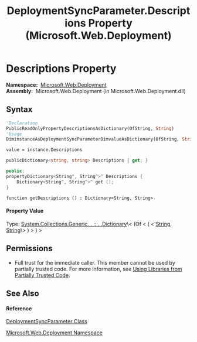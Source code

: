 ﻿---
title: DeploymentSyncParameter.Descriptions Property  (Microsoft.Web.Deployment)
TOCTitle: Descriptions Property
ms:assetid: P:Microsoft.Web.Deployment.DeploymentSyncParameter.Descriptions
ms:mtpsurl: https://msdn.microsoft.com/en-us/library/microsoft.web.deployment.deploymentsyncparameter.descriptions(v=VS.90)
ms:contentKeyID: 22753883
ms.date: 05/02/2012
mtps_version: v=VS.90
f1_keywords:
- Microsoft.Web.Deployment.DeploymentSyncParameter.Descriptions
- Microsoft.Web.Deployment.DeploymentSyncParameter.get_Descriptions
dev_langs:
- CSharp
- JScript
- VB
- c++
api_location:
- Microsoft.Web.Deployment.dll
api_name:
- Microsoft.Web.Deployment.DeploymentSyncParameter.Descriptions
- Microsoft.Web.Deployment.DeploymentSyncParameter.get_Descriptions
api_type:
- Managed
topic_type:
- apiref
- kbSyntax
product_family_name: VS
ROBOTS: INDEX,FOLLOW
---

# Descriptions Property

**Namespace:**  [Microsoft.Web.Deployment](microsoft-web-deployment-namespace.md)  
**Assembly:**  Microsoft.Web.Deployment (in Microsoft.Web.Deployment.dll)

## Syntax

``` vb
'Declaration
PublicReadOnlyPropertyDescriptionsAsDictionary(OfString, String)
'Usage
DiminstanceAsDeploymentSyncParameterDimvalueAsDictionary(OfString, String)

value = instance.Descriptions
```

``` csharp
publicDictionary<string, string> Descriptions { get; }
```

``` c++
public:
propertyDictionary<String^, String^>^ Descriptions {
    Dictionary<String^, String^>^ get ();
}
```

``` jscript
function getDescriptions () : Dictionary<String, String>
```

#### Property Value

Type: [System.Collections.Generic. . :: . .Dictionary](https://msdn.microsoft.com/en-us/library/xfhwa508\(v=vs.90\))\< (Of \< ( \<'[String](https://msdn.microsoft.com/en-us/library/s1wwdcbf\(v=vs.90\)), [String](https://msdn.microsoft.com/en-us/library/s1wwdcbf\(v=vs.90\))\> ) \> ) \>  

## Permissions

  - Full trust for the immediate caller. This member cannot be used by partially trusted code. For more information, see [Using Libraries from Partially Trusted Code](https://msdn.microsoft.com/en-us/library/8skskf63\(v=vs.90\)).

## See Also

#### Reference

[DeploymentSyncParameter Class](deploymentsyncparameter-class-microsoft-web-deployment.md)

[Microsoft.Web.Deployment Namespace](microsoft-web-deployment-namespace.md)

